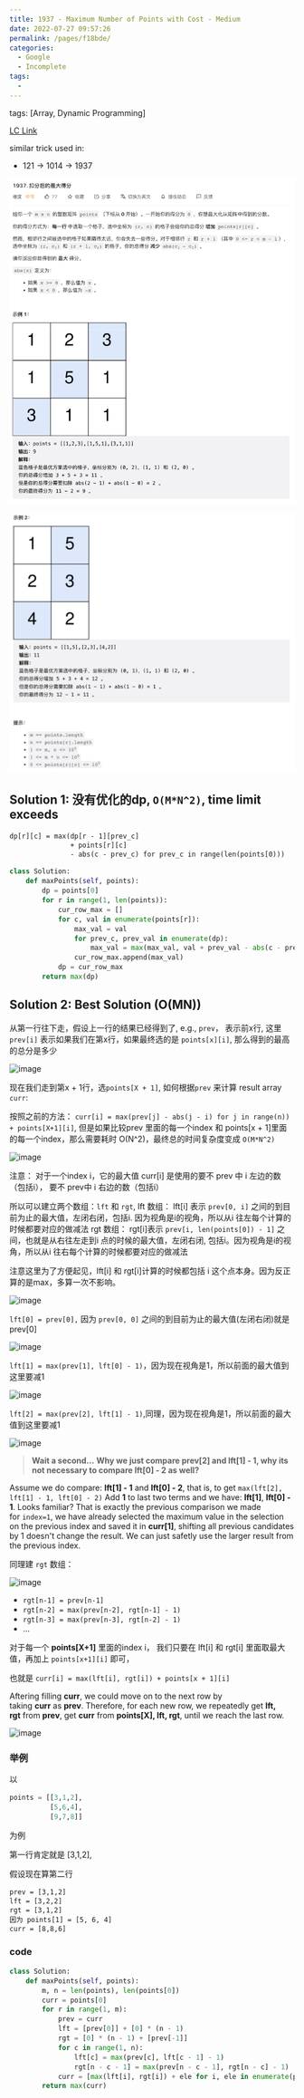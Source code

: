 ```yaml
---
title: 1937 - Maximum Number of Points with Cost - Medium
date: 2022-07-27 09:57:26
permalink: /pages/f18bde/
categories:
  - Google
  - Incomplete
tags:
  - 
---
```

tags: [Array, Dynamic Programming]

[LC Link](https://leetcode.cn/problems/maximum-number-of-points-with-cost/)

similar trick used in:
- 121 -> 1014 -> 1937

![](https://raw.githubusercontent.com/emmableu/image/master/202207220043952.png)

![](https://raw.githubusercontent.com/emmableu/image/master/202207220048757.png)

## Solution 1: 没有优化的dp, `O(M*N^2)`, time limit exceeds
```
dp[r][c] = max(dp[r - 1][prev_c]
			   + points[r][c]
			   - abs(c - prev_c) for prev_c in range(len(points[0)))
```

```python
class Solution:
	def maxPoints(self, points):
		dp = points[0]
		for r in range(1, len(points)):
			cur_row_max = []
			for c, val in enumerate(points[r]):
				max_val = val
				for prev_c, prev_val in enumerate(dp):
					max_val = max(max_val, val + prev_val - abs(c - prev_c))
				cur_row_max.append(max_val)
			dp = cur_row_max
		return max(dp)
```


## Solution 2: Best Solution (O(MN))

从第一行往下走，假设上一行的结果已经得到了, e.g., `prev`， 表示前x行, 这里 `prev[i]` 表示如果我们在第x行，如果最终选的是 `points[x][i]`, 那么得到的最高的总分是多少

![image](https://assets.leetcode.com/users/images/8cbe8fdc-55c6-4629-9d76-acb88de4aac5_1651327285.2736592.png)


现在我们走到第x + 1行，选`points[X + 1]`, 如何根据`prev` 来计算 result array `curr`:

按照之前的方法：
`curr[i] = max(prev[j] - abs(j - i) for j in range(n)) + points[X+1][i]`,
但是如果比较prev 里面的每一个index 和 points[x + 1]里面的每一个index，那么需要耗时 O(N^2)，最终总的时间复杂度变成 `O(M*N^2)`

![image](https://assets.leetcode.com/users/images/1f076567-5fbc-4203-af98-1d463e4722ee_1651327294.0604868.png)

注意： 对于一个index i，它的最大值 curr[i] 是使用的要不 prev 中 i 左边的数（包括i）， 要不 prev中 i 右边的数（包括i）

所以可以建立两个数组：`lft` 和 `rgt`,
lft 数组： lft[i] 表示 `prev[0, i]` 之间的到目前为止的最大值，左闭右闭，包括i. 因为视角是i的视角，所以从i 往左每个计算的时候都要对应的做减法
rgt 数组： rgt[i]表示 `prev[i, len(points[0]) - 1]` 之间，也就是从右往左走到i 点的时候的最大值，左闭右闭, 包括i。因为视角是i的视角，所以从i 往右每个计算的时候都要对应的做减法

注意这里为了方便起见，lft[i]  和 rgt[i]计算的时候都包括 i 这个点本身。因为反正算的是max，多算一次不影响。


![image](https://assets.leetcode.com/users/images/19088d33-9447-4727-8728-514f0c7f041f_1651327304.4782481.png)

`lft[0] = prev[0],` 因为  `prev[0, 0]` 之间的到目前为止的最大值(左闭右闭)就是 prev[0]

![image](https://assets.leetcode.com/users/images/a86e7828-0495-4ab7-a753-f3a0819fe642_1651327321.5416875.png)

`lft[1] = max(prev[1], lft[0] - 1)`，因为现在视角是1，所以前面的最大值到这里要减1

![image](https://assets.leetcode.com/users/images/dee3e134-d5fc-4140-a4d4-43dfd0d0785a_1651327334.5943615.png)

`lft[2] = max(prev[2], lft[1] - 1)`,同理，因为现在视角是1，所以前面的最大值到这里要减1

![image](https://assets.leetcode.com/users/images/2922aa49-05e2-4618-817d-34617be30389_1651327340.3885162.png)

> **Wait a second...**
> **Why we just compare prev[2] and lft[1] - 1, why its not necessary to compare lft[0] - 2 as well?**

Assume we do compare: **lft[1] - 1** and **lft[0] - 2**, that is, to get `max(lft[2], lft[1] - 1, lft[0] - 2)`
Add **1** to last two terms and we have: **lft[1]**, **lft[0] - 1**.
Looks familiar? That is exactly the previous comparison we made for `index=1`, we have already selected the maximum value in the selection on the previous index and saved it in **curr[1]**, shifting all previous candidates by 1 doesn't change the result. We can just safetly use the larger result from the previous index.

同理建 `rgt` 数组：

![image](https://assets.leetcode.com/users/images/217aa899-811d-44be-8d85-316e84d23be3_1651327348.3117893.png)
- `rgt[n-1] = prev[n-1]`
- `rgt[n-2] = max(prev[n-2], rgt[n-1] - 1)`
- `rgt[n-3] = max(prev[n-3], rgt[n-2] - 1)`
- ...

对于每一个 **points[X+1]** 里面的index i， 我们只要在 lft[i] 和 rgt[i] 里面取最大值，再加上 `points[x+1][i]` 即可，

也就是 `curr[i] = max(lft[i], rgt[i]) + points[x + 1][i]`

Aftering filling **curr**, we could move on to the next row by taking **curr** as **prev**. Therefore, for each new row, we repeatedly get **lft, rgt** from **prev**, get **curr** from **points[X], lft, rgt**, until we reach the last row.

![image](https://assets.leetcode.com/users/images/cbac3d46-47f2-4541-a595-e27b3bf6bf8f_1651327356.6044252.png)

### 举例

 以

```python
points = [[3,1,2],
		  [5,6,4],
		  [9,7,8]]
```
为例

第一行肯定就是 [3,1,2],

假设现在算第二行
```
prev = [3,1,2]
lft = [3,2,2]
rgt = [3,1,2]
因为 points[1] = [5, 6, 4]
curr = [8,8,6]
```
### code
```python
class Solution:
	def maxPoints(self, points):
		m, n = len(points), len(points[0])
		curr = points[0]
		for r in range(1, m):
			prev = curr
			lft = [prev[0]] + [0] * (n - 1)
			rgt = [0] * (n - 1) + [prev[-1]]
			for c in range(1, n):
				lft[c] = max(prev[c], lft[c - 1] - 1)
				rgt[n - c - 1] = max(prev[n - c - 1], rgt[n - c] - 1)
			curr = [max(lft[i], rgt[i]) + ele for i, ele in enumerate(points[r])]
		return max(curr)
```
